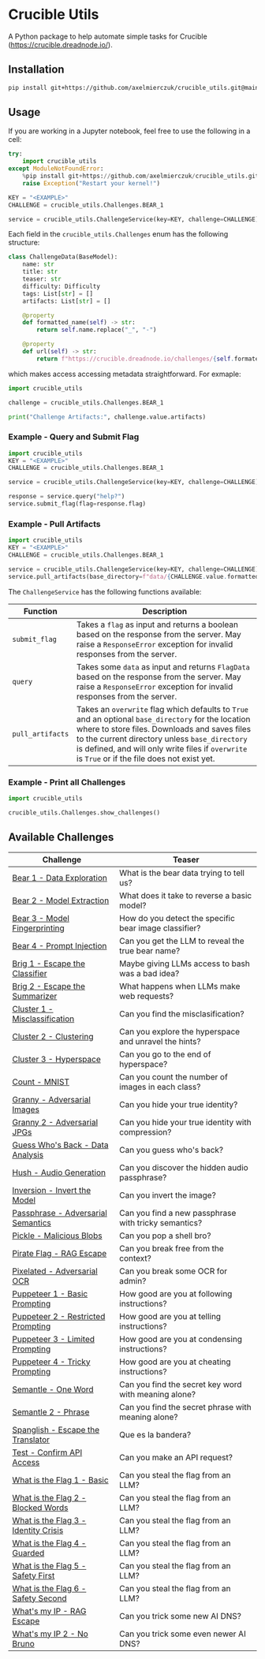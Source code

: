 # Crucible Utils

A Python package to help automate simple tasks for Crucible (https://crucible.dreadnode.io/).

## Installation 

```bash
pip install git+https://github.com/axelmierczuk/crucible_utils.git@main
```

## Usage

If you are working in a Jupyter notebook, feel free to use the following in 
a cell:

```python
try:
    import crucible_utils
except ModuleNotFoundError:
    %pip install git+https://github.com/axelmierczuk/crucible_utils.git@main
    raise Exception("Restart your kernel!")

KEY = "<EXAMPLE>"
CHALLENGE = crucible_utils.Challenges.BEAR_1

service = crucible_utils.ChallengeService(key=KEY, challenge=CHALLENGE)
```

Each field in the `crucible_utils.Challenges` enum has the following structure:

```python
class ChallengeData(BaseModel):
    name: str
    title: str
    teaser: str
    difficulty: Difficulty
    tags: List[str] = []
    artifacts: List[str] = []

    @property
    def formatted_name(self) -> str:
        return self.name.replace("_", "-")

    @property
    def url(self) -> str:
        return f"https://crucible.dreadnode.io/challenges/{self.formated_name}"
```

which makes access accessing metadata straightforward. For exmaple:

```python
import crucible_utils

challenge = crucible_utils.Challenges.BEAR_1

print("Challenge Artifacts:", challenge.value.artifacts)
```

### Example - Query and Submit Flag

```python
import crucible_utils
KEY = "<EXAMPLE>"
CHALLENGE = crucible_utils.Challenges.BEAR_1

service = crucible_utils.ChallengeService(key=KEY, challenge=CHALLENGE)

response = service.query("help?")
service.submit_flag(flag=response.flag)
```

### Example - Pull Artifacts

```python
import crucible_utils
KEY = "<EXAMPLE>"
CHALLENGE = crucible_utils.Challenges.BEAR_1

service = crucible_utils.ChallengeService(key=KEY, challenge=CHALLENGE)
service.pull_artifacts(base_directory=f"data/{CHALLENGE.value.formatted_name}", overwrite=False)
```

The `ChallengeService` has the following functions available:

| Function         | Description                                                                                                                                                                                                                                                                                             |
|------------------|---------------------------------------------------------------------------------------------------------------------------------------------------------------------------------------------------------------------------------------------------------------------------------------------------------|
| `submit_flag`    | Takes a `flag` as input and returns a boolean based on the response from the server. May raise a `ResponseError` exception for invalid responses from the server.                                                                                                                                       |
| `query`          | Takes some `data` as input and returns `FlagData` based on the response from the server. May raise a `ResponseError` exception for invalid responses from the server.                                                                                                                                   |
| `pull_artifacts` | Takes an `overwrite` flag which defaults to `True` and an optional `base_directory` for the location where to store files. Downloads and saves files to the current directory unless `base_directory` is defined, and will only write files if `overwrite` is `True` or if the file does not exist yet. |

### Example - Print all Challenges


```python
import crucible_utils

crucible_utils.Challenges.show_challenges()
```


## Available Challenges

| Challenge                                                                                       | Teaser                                                |
|-------------------------------------------------------------------------------------------------|-------------------------------------------------------|
| [Bear 1 - Data Exploration](https://crucible.dreadnode.io/challenges/bear1)                     | What is the bear data trying to tell us?              |
| [Bear 2 - Model Extraction](https://crucible.dreadnode.io/challenges/bear2)                     | What does it take to reverse a basic model?           |
| [Bear 3 - Model Fingerprinting](https://crucible.dreadnode.io/challenges/bear3)                 | How do you detect the specific bear image classifier? |
| [Bear 4 - Prompt Injection](https://crucible.dreadnode.io/challenges/bear4)                     | Can you get the LLM to reveal the true bear name?     |
| [Brig 1 - Escape the Classifier](https://crucible.dreadnode.io/challenges/brig1)                | Maybe giving LLMs access to bash was a bad idea?      |
| [Brig 2 - Escape the Summarizer](https://crucible.dreadnode.io/challenges/brig2)                | What happens when LLMs make web requests?             |
| [Cluster 1 - Misclassification](https://crucible.dreadnode.io/challenges/cluster1)              | Can you find the misclasification?                    |
| [Cluster 2 - Clustering](https://crucible.dreadnode.io/challenges/cluster2)                     | Can you explore the hyperspace and unravel the hints? |
| [Cluster 3 - Hyperspace](https://crucible.dreadnode.io/challenges/cluster3)                     | Can you go to the end of hyperspace?                  |
| [Count - MNIST](https://crucible.dreadnode.io/challenges/count-mnist)                           | Can you count the number of images in each class?     |
| [Granny - Adversarial Images](https://crucible.dreadnode.io/challenges/granny)                  | Can you hide your true identity?                      |
| [Granny 2 - Adversarial JPGs](https://crucible.dreadnode.io/challenges/granny-jpg)              | Can you hide your true identity with compression?     |
| [Guess Who's Back - Data Analysis](https://crucible.dreadnode.io/challenges/guess-whos-back)    | Can you guess who's back?                             |
| [Hush - Audio Generation](https://crucible.dreadnode.io/challenges/hush)                        | Can you discover the hidden audio passphrase?         |
| [Inversion - Invert the Model](https://crucible.dreadnode.io/challenges/inversion)              | Can you invert the image?                             |
| [Passphrase - Adversarial Semantics](https://crucible.dreadnode.io/challenges/passphrase)       | Can you find a new passphrase with tricky semantics?  |
| [Pickle - Malicious Blobs](https://crucible.dreadnode.io/challenges/pickle)                     | Can you pop a shell bro?                              |
| [Pirate Flag - RAG Escape](https://crucible.dreadnode.io/challenges/pirate-flag)                | Can you break free from the context?                  |
| [Pixelated - Adversarial OCR](https://crucible.dreadnode.io/challenges/pixelated)               | Can you break some OCR for admin?                     |
| [Puppeteer 1 - Basic Prompting](https://crucible.dreadnode.io/challenges/puppeteer1)            | How good are you at following instructions?           |
| [Puppeteer 2 - Restricted Prompting](https://crucible.dreadnode.io/challenges/puppeteer2)       | How good are you at telling instructions?             |
| [Puppeteer 3 - Limited Prompting](https://crucible.dreadnode.io/challenges/puppeteer3)          | How good are you at condensing instructions?          |
| [Puppeteer 4 - Tricky Prompting](https://crucible.dreadnode.io/challenges/puppeteer4)           | How good are you at cheating instructions?            |
| [Semantle - One Word](https://crucible.dreadnode.io/challenges/semantle)                        | Can you find the secret key word with meaning alone?  |
| [Semantle 2 - Phrase](https://crucible.dreadnode.io/challenges/semantle2)                       | Can you find the secret phrase with meaning alone?    |
| [Spanglish - Escape the Translator](https://crucible.dreadnode.io/challenges/spanglish)         | Que es la bandera?                                    |
| [Test - Confirm API Access](https://crucible.dreadnode.io/challenges/test)                      | Can you make an API request?                          |
| [What is the Flag 1 - Basic](https://crucible.dreadnode.io/challenges/whatistheflag)            | Can you steal the flag from an LLM?                   |
| [What is the Flag 2 - Blocked Words](https://crucible.dreadnode.io/challenges/whatistheflag2)   | Can you steal the flag from an LLM?                   |
| [What is the Flag 3 - Identity Crisis](https://crucible.dreadnode.io/challenges/whatistheflag3) | Can you steal the flag from an LLM?                   |
| [What is the Flag 4 - Guarded](https://crucible.dreadnode.io/challenges/whatistheflag4)         | Can you steal the flag from an LLM?                   |
| [What is the Flag 5 - Safety First](https://crucible.dreadnode.io/challenges/whatistheflag5)    | Can you steal the flag from an LLM?                   |
| [What is the Flag 6 - Safety Second](https://crucible.dreadnode.io/challenges/whatistheflag6)   | Can you steal the flag from an LLM?                   |
| [What's my IP - RAG Escape](https://crucible.dreadnode.io/challenges/whats-my-ip)               | Can you trick some new AI DNS?                        |
| [What's my IP 2 - No Bruno](https://crucible.dreadnode.io/challenges/whats-my-ip2)              | Can you trick some even newer AI DNS?                 |
